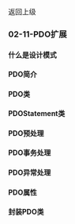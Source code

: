 返回上级
### 02-11-PDO扩展

#### 什么是设计模式

#### PDO简介

#### PDO类

#### PDOStatement类

#### PDO预处理

#### PDO事务处理

#### PDO异常处理

#### PDO属性

#### 封装PDO类
